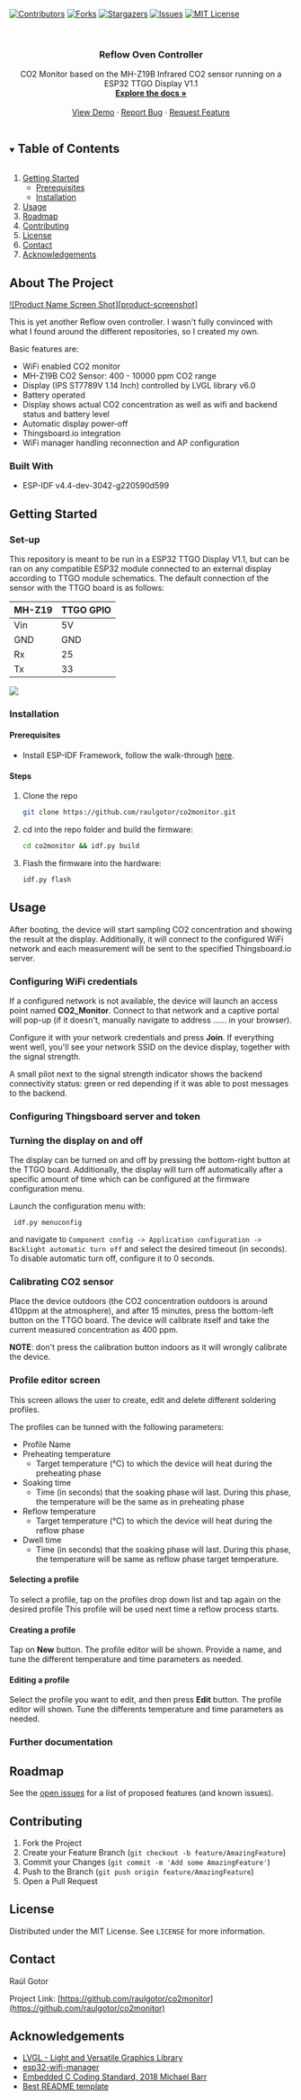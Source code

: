 <!--
*** raulgotor, co2monitor, twitter_handle, TTGO ESP32 CO2 Monitor, CO2 Monitor based on the MH-Z19B Infrared CO2 sensor running on a ESP32 TTGO Display V1.1
-->



<!-- PROJECT SHIELDS -->
<!--
-->
[![Contributors][contributors-shield]][contributors-url]
[![Forks][forks-shield]][forks-url]
[![Stargazers][stars-shield]][stars-url]
[![Issues][issues-shield]][issues-url]
[![MIT License][license-shield]][license-url]

<!-- PROJECT LOGO -->
<br />
<p align="center">
  <a href="https://github.com/raulgotor/co2monitor">
    <!img src="images/logo.png" alt="Logo" width="80" height="80">
  </a>

<h3 align="center">Reflow Oven Controller</h3>

  <p align="center">
    CO2 Monitor based on the MH-Z19B Infrared CO2 sensor running on a ESP32 TTGO Display V1.1
    <br />
    <a href="https://github.com/raulgotor/co2monitor"><strong>Explore the docs »</strong></a>
    <br />
    <br />
    <a href="https://github.com/raulgotor/co2monitor">View Demo</a>
    ·
    <a href="https://github.com/raulgotor/co2monitor/issues">Report Bug</a>
    ·
    <a href="https://github.com/raulgotor/co2monitor/issues">Request Feature</a>
  </p>

<!-- TABLE OF CONTENTS -->
<details open="open">
  <summary><h2 style="display: inline-block">Table of Contents</h2></summary>
  <ol>
    <li>
      <a href="#getting-started">Getting Started</a>
      <ul>
        <li><a href="#prerequisites">Prerequisites</a></li>
        <li><a href="#installation">Installation</a></li>
      </ul>
    </li>
    <li><a href="#usage">Usage</a></li>
    <li><a href="#roadmap">Roadmap</a></li>
    <li><a href="#contributing">Contributing</a></li>
    <li><a href="#license">License</a></li>
    <li><a href="#contact">Contact</a></li>
    <li><a href="#acknowledgements">Acknowledgements</a></li>
  </ol>
</details>



<!-- ABOUT THE PROJECT -->
## About The Project

[![Product Name Screen Shot][product-screenshot]](https://example.com)

This is yet another Reflow oven controller. I wasn't fully convinced with what I
found around the different repositories, so I created my own.

Basic features are:

- WiFi enabled CO2 monitor
- MH-Z19B CO2 Sensor: 400 - 10000 ppm CO2 range
- Display (IPS ST7789V 1.14 Inch) controlled by LVGL library v6.0
- Battery operated
- Display shows actual CO2 concentration as well as wifi and backend status and battery level
- Automatic display power-off
- Thingsboard.io integration
- WiFi manager handling reconnection and AP configuration

### Built With

* ESP-IDF v4.4-dev-3042-g220590d599

<!-- GETTING STARTED -->
## Getting Started

### Set-up

This repository is meant to be run in a ESP32 TTGO Display V1.1, but can be ran on any compatible
ESP32 module connected to an external display according to TTGO module schematics. The default connection of the sensor
with the TTGO board is as follows:

| MH-Z19 | TTGO GPIO |
|--------|-----------|
|    Vin |        5V |
|    GND |       GND |
|     Rx |        25 |
|     Tx |        33 |

![](assets/connections.jpg)

### Installation

#### Prerequisites

- Install ESP-IDF Framework, follow the walk-through [here](https://docs.espressif.com/projects/esp-idf/en/latest/esp32/get-started/linux-macos-setup.html).

#### Steps

1. Clone the repo
   ```sh
   git clone https://github.com/raulgotor/co2monitor.git
   ```
   
2. cd into the repo folder and build the firmware:
   ```sh
   cd co2monitor && idf.py build
   ```
   
3. Flash the firmware into the hardware:
   ```sh
   idf.py flash
   ```

<!-- USAGE EXAMPLES -->
## Usage

After booting, the device will start sampling CO2 concentration and showing the result at the display. Additionally, it
will connect to the configured WiFi network and each measurement will be sent to the specified Thingsboard.io server.

### Configuring WiFi credentials

If a configured network is not available, the device will launch an access point named __CO2_Monitor__. Connect to that
network and a captive portal will pop-up (if it doesn't, manually navigate to address ...... in your browser).

Configure it with your network credentials and press __Join__. If everything went well, you'll see your network SSID on the
device display, together with the signal strength.

A small pilot next to the signal strength indicator shows the backend connectivity status: green or red depending if it
was able to post messages to the backend.

### Configuring Thingsboard server and token

### Turning the display on and off

The display can be turned on and off by pressing the bottom-right button at the TTGO board. Additionally, the display
will turn off automatically after a specific amount of time which can be configured at the firmware configuration menu.

Launch the configuration menu with:

``` idf.py menuconfig```

and navigate to `Component config -> Application configuration -> Backlight automatic turn off` and select the desired
timeout (in seconds). To disable automatic turn off, configure it to 0 seconds.

### Calibrating CO2 sensor

Place the device outdoors (the CO2 concentration outdoors is around 410ppm at the atmosphere), and after 15 minutes,
press the bottom-left button on the TTGO board. The device will calibrate itself and take the current measured concentration
as 400 ppm.

__NOTE__: don't press the calibration button indoors as it will wrongly calibrate the device.

### Profile editor screen

This screen allows the user to create, edit and delete different soldering
profiles. 

The profiles can be tunned with the following parameters:

- Profile Name
- Preheating temperature
  - Target temperature (°C) to which the device will heat during the preheating phase
- Soaking time
  - Time (in seconds) that the soaking phase will last. During this phase, the
      temperature will be the same as in preheating phase
- Reflow temperature
   - Target temperature (°C) to which the device will heat during the reflow phase
- Dwell time
   - Time (in seconds) that the soaking phase will last. During this phase, the
     temperature will be same as reflow phase target temperature.

#### Selecting a profile

To select a profile, tap on the profiles drop down list and tap again on the desired profile
This profile will be used next time a reflow process starts.

#### Creating a profile

Tap on __New__ button. The profile editor will be shown. Provide a name, and tune
the different temperature and time parameters as needed.

#### Editing a profile

Select the profile you want to edit, and then press __Edit__ button. The profile editor
will shown. Tune the differents temperature and time parameters as needed.
   
### Further documentation


<!-- ROADMAP -->
## Roadmap

See the [open issues](https://github.com/raulgotor/co2monitor/issues) for a list of proposed features (and known issues).


<!-- CONTRIBUTING -->
## Contributing

1. Fork the Project
2. Create your Feature Branch (`git checkout -b feature/AmazingFeature`)
3. Commit your Changes (`git commit -m 'Add some AmazingFeature'`)
4. Push to the Branch (`git push origin feature/AmazingFeature`)
5. Open a Pull Request



<!-- LICENSE -->
## License

Distributed under the MIT License. See `LICENSE` for more information.

<!-- CONTACT -->
## Contact

Raúl Gotor

Project Link: [https://github.com/raulgotor/co2monitor](https://github.com/raulgotor/co2monitor)


<!-- ACKNOWLEDGEMENTS -->
## Acknowledgements

* [LVGL - Light and Versatile Graphics Library](https://lvgl.io)
* [esp32-wifi-manager](https://github.com/tonyp7/esp32-wifi-manager)
* [Embedded C Coding Standard, 2018 Michael Barr](https://barrgroup.com/sites/default/files/barr_c_coding_standard_2018.pdf)
* [Best README template](https://github.com/othneildrew/Best-README-Template)


<!-- MARKDOWN LINKS & IMAGES -->
<!-- https://www.markdownguide.org/basic-syntax/#reference-style-links -->
[contributors-shield]: https://img.shields.io/github/contributors/raulgotor/co2monitor.svg?style=for-the-badge
[contributors-url]: https://github.com/raulgotor/co2monitor/graphs/contributors
[forks-shield]: https://img.shields.io/github/forks/raulgotor/co2monitor.svg?style=for-the-badge
[forks-url]: https://github.com/raulgotor/co2monitor/network/members
[stars-shield]: https://img.shields.io/github/stars/raulgotor/co2monitor.svg?style=for-the-badge
[stars-url]: https://github.com/raulgotor/co2monitor/stargazers
[issues-shield]: https://img.shields.io/github/issues/raulgotor/co2monitor.svg?style=for-the-badge
[issues-url]: https://github.com/raulgotor/co2monitor/issues
[license-shield]: https://img.shields.io/github/license/raulgotor/co2monitor.svg?style=for-the-badge
[license-url]: https://github.com/raulgotor/co2monitor/blob/master/LICENSE.txt
[linkedin-shield]: https://img.shields.io/badge/-LinkedIn-black.svg?style=for-the-badge&logo=linkedin&colorB=555
[linkedin-url]: https://linkedin.com/in/raulgotor
